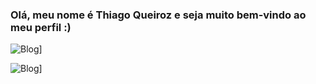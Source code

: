 ### Olá, meu nome é Thiago Queiroz e seja muito bem-vindo ao meu perfil :)

![Blog](https://github-readme-stats.vercel.app/api/top-langs/?username={tempzz7}&theme=blue-green)]

![Blog](https://github-readme-stats.vercel.app/api?username={tempzz7}&theme=blue-green)]
